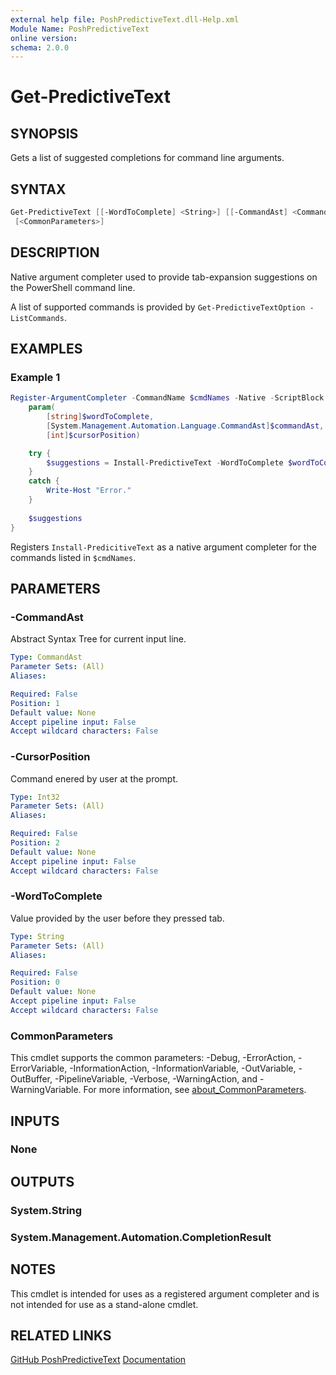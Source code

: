 ```yaml
---
external help file: PoshPredictiveText.dll-Help.xml
Module Name: PoshPredictiveText
online version:
schema: 2.0.0
---
```


# Get-PredictiveText

## SYNOPSIS

Gets a list of suggested completions for command line arguments.

## SYNTAX

```powershell
Get-PredictiveText [[-WordToComplete] <String>] [[-CommandAst] <CommandAst>] [[-CursorPosition] <Int32>]
 [<CommonParameters>]
```

## DESCRIPTION

Native argument completer used to provide tab-expansion suggestions on the PowerShell command line.

A list of supported commands is provided by `Get-PredictiveTextOption -ListCommands`.

## EXAMPLES

### Example 1

```powershell
Register-ArgumentCompleter -CommandName $cmdNames -Native -ScriptBlock {
    param(
        [string]$wordToComplete, 
        [System.Management.Automation.Language.CommandAst]$commandAst,
        [int]$cursorPosition)

    try {
        $suggestions = Install-PredictiveText -WordToComplete $wordToComplete -CommandAst $commandAst -CursorPosition $cursorPosition
    }
    catch {
        Write-Host "Error."
    }
    
    $suggestions 
}

```

Registers `Install-PredicitiveText` as a native argument completer for the commands listed in `$cmdNames`.

## PARAMETERS

### -CommandAst

Abstract Syntax Tree for current input line.

```yaml
Type: CommandAst
Parameter Sets: (All)
Aliases:

Required: False
Position: 1
Default value: None
Accept pipeline input: False
Accept wildcard characters: False
```

### -CursorPosition

Command enered by user at the prompt.

```yaml
Type: Int32
Parameter Sets: (All)
Aliases:

Required: False
Position: 2
Default value: None
Accept pipeline input: False
Accept wildcard characters: False
```

### -WordToComplete

Value provided by the user before they pressed tab.

```yaml
Type: String
Parameter Sets: (All)
Aliases:

Required: False
Position: 0
Default value: None
Accept pipeline input: False
Accept wildcard characters: False
```

### CommonParameters

This cmdlet supports the common parameters: -Debug, -ErrorAction, -ErrorVariable, -InformationAction, -InformationVariable, -OutVariable, -OutBuffer, -PipelineVariable, -Verbose, -WarningAction, and -WarningVariable. For more information, see [about_CommonParameters](http://go.microsoft.com/fwlink/?LinkID=113216).

## INPUTS

### None

## OUTPUTS

### System.String

### System.Management.Automation.CompletionResult

## NOTES

This cmdlet is intended for uses as a registered argument completer and is not intended for use as a stand-alone cmdlet.

## RELATED LINKS

[GitHub PoshPredictiveText](https://github.com/DiaAzul/Posh-Predictive-Text)
[Documentation](https://posh-predictive-text.readthedocs.io/en/latest/)
